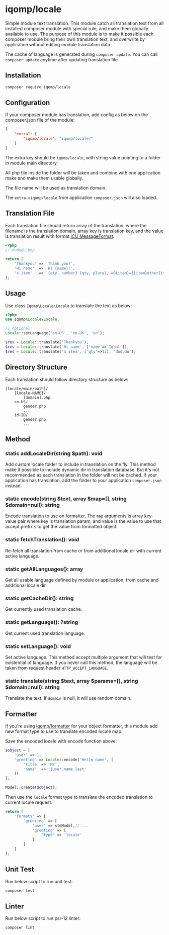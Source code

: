 # iqomp/locale

Simple module text translation. This module catch all translation text from all
installed composer module with special rule, and make them globally available to
use. The purpose of this module is to make it possible each composer module bring
their own translation text, and overwrite by application without editing module
translation data.

The cache of language is generated during `composer update`. You can call
`composer update` anytime after updating translation file.

## Installation

```bash
composer require iqomp/locale
```

## Configuration

If your composer module has translation, add config as below on the composer.json
file of the module:

```json
{
    "extra": {
        "iqomp/locale": "iqomp/locale/"
    }
}
```

The extra key should be `iqomp/locale`, with string value pointing to a folder in
module main directory.

All php file inside the folder will be taken and combine with one application make
and make them usable globally.

The file name will be used as translation domain.

The `extra->iqomp/locale` from application `composer.json` will also loaded.

## Translation File

Each translation file should return array of the translation, where the filename
is the translation domain, array key is translation key, and the value is translation
result with format [ICU MessageFormat](https://www.php.net/manual/en/class.messageformatter.php).

```php
<?php
// dududu.php

return [
    'Thankyou' => 'Thank you!',
    'Hi name'  => 'Hi {name}!',
    'x item'   => '{qty, number} {qty, plural, =0{item}=1{item}other{items}}'
];
```

## Usage

Use class `Iqomp\Locale\Locale` to translate the text as below:

```php
<?php
use Iqomp\Locale\Locale;

// optional
Locale::setLanguage('en-US', 'en-UK', 'en');

$res = Locale::translate('Thankyou');
$res = Locale::translate('Hi name', ['name'=>'Iqbal']);
$res = Locale::translate('x item', ['qty'=>12], 'dududu');
```

## Directory Structure

Each translation should follow directory structure as below:

```
[locale/main/path]/
    [locale-NAME]/
        [domain].php
    en-US/
        gender.php
        ...
    id-ID/
        gender.php
        ...
```

## Method

### static addLocaleDir(string $path): void

Add custom locale folder to include in translation on the fly. This method make
it possible to include dynamic dir in translation database. But it's not recommended
as each translation in the folder will not be cached. If your application has
translation, add the folder to your application `composer.json` instead.

### static encode(string $text, array $map=[], string $domain=null): string

Encode translation to use on [formatter](https://github.com/iqomp/formatter/).
The `map` arguments is array key-value pair where key is translation param, and
value is the value to use that accept prefix `$` to get the value from formatted
object.

### static fetchTranslation(): void

Re-fetch all translation from cache or from additional locale dir with current
active language.

### static getAllLanguages(): array

Get all usable language defined by module or application, from cache and additional
locale dir.

### static getCacheDir(): string

Get currently used translation cache.

### static getLanguage(): ?string

Get current used translation language.

### static setLanguage(): void

Set active language. This method accept multiple argument that will test for
existential of language. If you never call this method, the language will be taken
from request header `HTTP_ACCEPT_LANGUAGE`.

### static translate(string $text, array $params=[], string $domain=null): string

Translate the text. If `domain` is null, it will use random domain.

## Formatter

If you're using [iqomp/formatter](https://github.com/iqomp/formatter/) for your
object formatter, this module add new format type to use to translate encoded
locale map.

Save the encoded locale with encode function above:

```php
$object = [
    'user' => 1,
    'greeting' => Locale::encode('Hello name', [
        'title' => 'Mr',
        'name'  => '$user.name.last'
    ])
];

Model::create($object);
```

Then use the `locale` format type to translate the encoded translation to current
locale request.

```php
return [
    'formats' => [
        'greeting' => [
            'user' => stdModel,// ...
            'greeting' => [
                'type' => 'locale'
            ]
        ]
    ]
];
```

## Unit Test

Run below script to run unit test:

```bash
composer test
```

## Linter

Run below script to run psr-12 linter:

```php
composer lint
```
